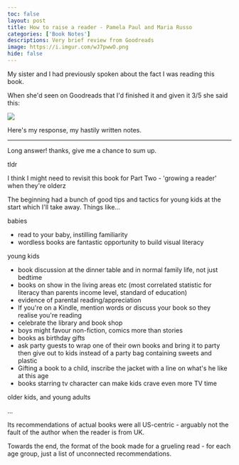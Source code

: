 ```yaml
---
toc: false
layout: post
title: How to raise a reader - Pamela Paul and Maria Russo
categories: ['Book Notes']
descriptions: Very brief review from Goodreads
image: https://i.imgur.com/wJ7pwwO.png
hide: false
---
```


My sister and I had previously spoken about the fact I was reading this book.

When she'd seen on Goodreads that I'd finished it and given it 3/5 she said this:

![](https://i.imgur.com/j5aX4cY.png)

Here's my response, my hastily written notes.

---

Long answer! thanks, give me a chance to sum up.

tldr


I think I might need to revisit this book for Part Two - 'growing a reader'
when they're olderz

The beginning had a bunch of good tips and tactics for young kids
at the start which I'll take away. Things like...

babies
- read to your baby, instilling familiarity
- wordless books are fantastic opportunity to build visual literacy

young kids
- book discussion at the dinner table and in normal family life, not just bedtime
- books on show in the living areas etc (most correlated statistic for literacy than parents income level, standard of education)
- evidence of parental reading/appreciation
- If you're on a Kindle, mention words or discuss your book so they realise you're reading
- celebrate the library and book shop
- boys might favour non-fiction, comics more than stories
- books as birthday gifts
- ask party guests to wrap one of their own books and bring it to party then give out to kids instead of a party bag containing sweets and plastic
- Gifting a book to a child, inscribe the jacket with a line on what's he like at this age
- books starring tv character can make kids crave even more TV time

older kids, and young adults

...

Its recommendations of actual books were all US-centric - arguably not the fault of the author when the reader is from UK.

Towards the end, the format of the book made for a grueling read - for each age group, just a list of unconnected recommendations.
